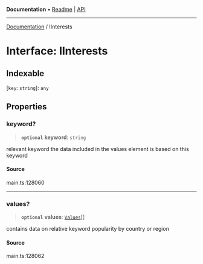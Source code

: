 **Documentation** • [Readme](../README.md) \| [API](../globals.md)

***

[Documentation](../README.md) / IInterests

# Interface: IInterests

## Indexable

 \[`key`: `string`\]: `any`

## Properties

### keyword?

> **`optional`** **keyword**: `string`

relevant keyword
the data included in the values element is based on this keyword

#### Source

main.ts:128060

***

### values?

> **`optional`** **values**: [`Values`](../classes/Values.md)[]

contains data on relative keyword popularity by country or region

#### Source

main.ts:128062
